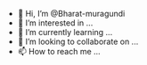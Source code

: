 - 👋 Hi, I’m @Bharat-muragundi
- 👀 I’m interested in ...
- 🌱 I’m currently learning ...
- 💞️ I’m looking to collaborate on ...
- 📫 How to reach me ...

<!---
Bharat-muragundi/Bharat-muragundi is a ✨ special ✨ repository because its `README.md` (this file) appears on your GitHub profile.
You can click the Preview link to take a look at your changes.
--->
